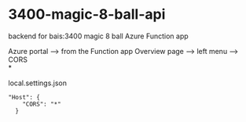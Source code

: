 # 3400-magic-8-ball-api
backend for bais:3400 magic 8 ball Azure Function app

Azure portal --> from the Function app Overview page --> left menu --> CORS  
*

local.settings.json  
```
"Host": {
    "CORS": "*"
  }
```

